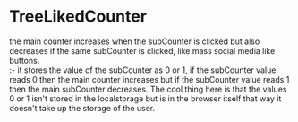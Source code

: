 # TreeLikedCounter
the main counter increases when the subCounter is clicked but also decreases if the same subCounter is clicked, like mass social media like buttons.
<br>
:- it stores the value of the subCounter as 0 or 1, if the subCounter value reads 0 then the main counter increases but if the subCounter value reads 1 then the main subCounter decreases. The cool thing here is that the values 0 or 1 isn't stored in the localstorage but is in the browser itself that way it doesn't take up the storage of the user.
